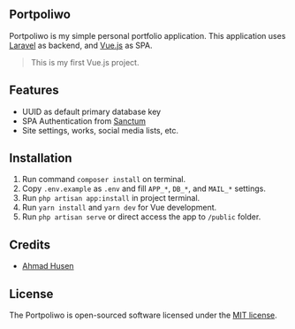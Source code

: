 ## Portpoliwo

Portpoliwo is my simple personal portfolio application. This application uses [Laravel](https://github.com/laravel/laravel "Laravel") as backend, and [Vue.js](https://github.com/vuejs/vue "Vue.js") as SPA.

> This is my first Vue.js project.

## Features

- UUID as default primary database key
- SPA Authentication from [Sanctum](https://laravel.com/docs/7.x/sanctum#spa-authentication "Sanctum")
- Site settings, works, social media lists, etc.

## Installation
1. Run command `composer install` on terminal.
2. Copy `.env.example` as `.env` and fill `APP_*`, `DB_*`, and `MAIL_*` settings.
3. Run `php artisan app:install` in project terminal. 
4. Run `yarn install` and `yarn dev` for Vue development.
5. Run `php artisan serve` or direct access the app to `/public` folder.

## Credits

- [Ahmad Husen](https://github.com/husenisme)

## License

The Portpoliwo is open-sourced software licensed under the [MIT license](https://opensource.org/licenses/MIT).
